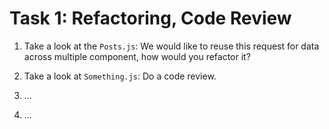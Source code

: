 # Task 1: Refactoring, Code Review

1. Take a look at the `Posts.js`:
   We would like to reuse this request for data across multiple component, how would you refactor it?

2. Take a look at `Something.js`:
   Do a code review.

3. ...

4. ...
